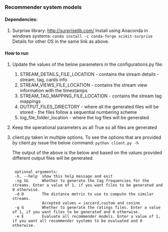 ### Recommender system models

#### Dependencies:
1. Surprise library: http://surpriselib.com/
   Install using Anaconda in windows systems:
   ```conda install -c conda-forge scikit-surprise```
   Details for other OS in the same link as above.

#### How to run
1. Update the values of the below parameters in the configurations.py file:
    1. STREAM_DETAILS_FILE_LOCATION - contains the stream details - stream, tag, cards info
	2. STREAM_VIEWS_FILE_LOCATION - contains the stream view information with the timestamps
	3. STREAM_TAG_MAPPING_FILE_LOCATION - contains the stream tag mappings
	4. OUTPUT_FILES_DIRECTORY - where all the generated files will be stored - the files follow a sequential numbering scheme
	5. log_file_folder_location - where the log files will be generated

2. Keep the operational parameters as all True so all files are generated

3. client.py taken in multiple options.
   To see the options that are provided by client.py issue the below command:
   ```python client.py -h```
   
   The output of the above is the below and based on the values provided different output files will be generated.   
	
	```usage: client.py [-h] [-sg SG] [-d D] [-g G] [-e E]

     optional arguments:
     -h, --help  show this help message and exit
     -sg SG      Whether to generate the tag frequencies for the streams. Enter a value of 1, if you want files to be generated and 0 otherwise.
     -d D        The distance metric to use to compute the similar streams.
                 Accepted values = jaccard,custom and cosine
     -g G        Whether to generate the ratings files. Enter a value of 1, if you want files to be generated and 0 otherwise.
     -e E        Evaluate all recommender models. Enter a value of 1, if you want all recommender systems to be evaluated and 0 otherwise.
    ```